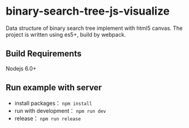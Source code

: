 binary-search-tree-js-visualize
===
Data structure of binary search tree implement with html5 canvas.
The project is written using es5+, build by webpack.

## Build Requirements

Nodejs 6.0+

## Run example with server
* install packages： `npm install`
* run with development： `npm run dev`
* release： `npm run release` 
